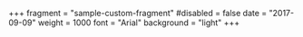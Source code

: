 +++
fragment = "sample-custom-fragment"
#disabled = false
date = "2017-09-09"
weight = 1000
font = "Arial"
background = "light"
+++
